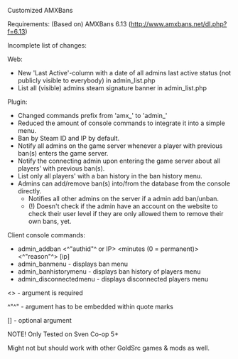  Customized AMXBans
 
 Requirements:
 (Based on) AMXBans 6.13 (http://www.amxbans.net/dl.php?f=6.13)
 
 Incomplete list of changes:

 Web:
+ New 'Last Active'-column with a date of all admins last active status (not publicly visible to everybody) in admin_list.php
+ List all (visible) admins steam signature banner in admin_list.php

 Plugin:
+ Changed commands prefix from 'amx_' to 'admin_'
+ Reduced the amount of console commands to integrate it into a simple menu.
+ Ban by Steam ID and IP by default.
+ Notify all admins on the game server whenever a player with previous ban(s) enters the game server.
+ Notify the connecting admin upon entering the game server about all players' with previous ban(s).
+ List only all players' with a ban history in the ban history menu.
+ Admins can add/remove ban(s) into/from the database from the console directly.
	+ Notifies all other admins on the server if a admin add ban/unban.
	+ (!) Doesn't check if the admin have an account on the website to check their user level if they are only allowed them to remove their own bans, yet.

 Client console commands:
+ admin_addban <^"authid"^ or IP> <minutes (0 = permanent)> <^"reason"^> <name> [ip]
+ admin_banmenu - displays ban menu
+ admin_banhistorymenu - displays ban history of players menu
+ admin_disconnectedmenu - displays disconnected players menu

<> - argument is required

^"^" - argument has to be embedded within quote marks

[] - optional argument


NOTE! Only Tested on Sven Co-op 5+

Might not but should work with other GoldSrc games & mods as well.
